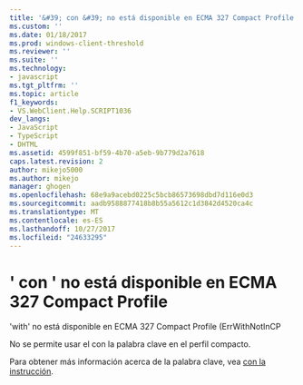 ```yaml
---
title: '&#39; con &#39; no está disponible en ECMA 327 Compact Profile | Documentos de Microsoft'
ms.custom: ''
ms.date: 01/18/2017
ms.prod: windows-client-threshold
ms.reviewer: ''
ms.suite: ''
ms.technology:
- javascript
ms.tgt_pltfrm: ''
ms.topic: article
f1_keywords:
- VS.WebClient.Help.SCRIPT1036
dev_langs:
- JavaScript
- TypeScript
- DHTML
ms.assetid: 4599f851-bf59-4b70-a5eb-9b779d2a7618
caps.latest.revision: 2
author: mikejo5000
ms.author: mikejo
manager: ghogen
ms.openlocfilehash: 68e9a9acebd0225c5bcb86573698dbd7d116e0d3
ms.sourcegitcommit: aadb9588877418b8b55a5612c1d3842d4520ca4c
ms.translationtype: MT
ms.contentlocale: es-ES
ms.lasthandoff: 10/27/2017
ms.locfileid: "24633295"
---
```

# <a name="39with39-not-available-in-the-ecma-327-compact-profile"></a>&#39; con &#39; no está disponible en ECMA 327 Compact Profile
'with' no está disponible en ECMA 327 Compact Profile (ErrWithNotInCP  
  
 No se permite usar el con la palabra clave en el perfil compacto.  
  
 Para obtener más información acerca de la palabra clave, vea [con la instrucción](../../javascript/reference/with-statement-javascript.md).